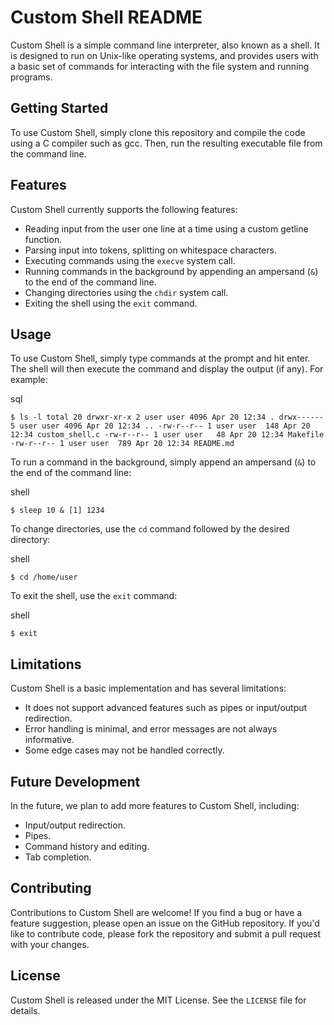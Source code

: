 Custom Shell README
===================

Custom Shell is a simple command line interpreter, also known as a shell. It is designed to run on Unix-like operating systems, and provides users with a basic set of commands for interacting with the file system and running programs.

Getting Started
---------------

To use Custom Shell, simply clone this repository and compile the code using a C compiler such as gcc. Then, run the resulting executable file from the command line.

Features
--------

Custom Shell currently supports the following features:

-   Reading input from the user one line at a time using a custom getline function.
-   Parsing input into tokens, splitting on whitespace characters.
-   Executing commands using the `execve` system call.
-   Running commands in the background by appending an ampersand (`&`) to the end of the command line.
-   Changing directories using the `chdir` system call.
-   Exiting the shell using the `exit` command.

Usage
-----

To use Custom Shell, simply type commands at the prompt and hit enter. The shell will then execute the command and display the output (if any). For example:

sql

`$ ls -l
total 20
drwxr-xr-x 2 user user 4096 Apr 20 12:34 .
drwx------ 5 user user 4096 Apr 20 12:34 ..
-rw-r--r-- 1 user user  148 Apr 20 12:34 custom_shell.c
-rw-r--r-- 1 user user   48 Apr 20 12:34 Makefile
-rw-r--r-- 1 user user  789 Apr 20 12:34 README.md`

To run a command in the background, simply append an ampersand (`&`) to the end of the command line:

shell

`$ sleep 10 &
[1] 1234`

To change directories, use the `cd` command followed by the desired directory:

shell

`$ cd /home/user`

To exit the shell, use the `exit` command:

shell

`$ exit`

Limitations
-----------

Custom Shell is a basic implementation and has several limitations:

-   It does not support advanced features such as pipes or input/output redirection.
-   Error handling is minimal, and error messages are not always informative.
-   Some edge cases may not be handled correctly.

Future Development
------------------

In the future, we plan to add more features to Custom Shell, including:

-   Input/output redirection.
-   Pipes.
-   Command history and editing.
-   Tab completion.

Contributing
------------

Contributions to Custom Shell are welcome! If you find a bug or have a feature suggestion, please open an issue on the GitHub repository. If you'd like to contribute code, please fork the repository and submit a pull request with your changes.

License
-------

Custom Shell is released under the MIT License. See the `LICENSE` file for details.
